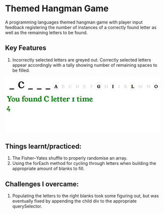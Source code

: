 # Themed Hangman Game
A programming languages themed hangman game with player input feedback registering the number of instances of a correctly found letter as well as the remaining letters to be found. 

## Key Features 

1. Incorrectly selected letters are greyed out. Correctly selected letters appear accordingly with a tally showing number of remaining spaces to be filled.

 ![Hangman Example](/hangman-example.png)
 
 ## Things learnt/practiced:
 
 1. The Fisher–Yates shuffle to properly randomise an array.
 2. Using the forEach method for cycling through letters when building the appropriate amount of blanks to fill.
 
 
## Challenges I overcame: 

1. Populating the letters to the right blanks took some figuring out, but was eventually fixed by appending the child div to the appropriate querySelector.
